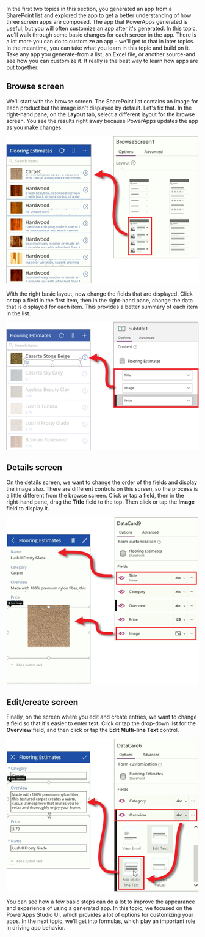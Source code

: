 In the first two topics in this section, you generated an app from a SharePoint list and explored the app to get a better understanding of how three screen apps are composed. The app that PowerApps generated is useful, but you will often customize an app after it's generated. In this topic, we'll walk through some basic changes for each screen in the app. There is a lot more you can do to customize an app - we'll get to that in later topics. In the meantime, you can take what you learn in this topic and build on it. Take any app you generate-from a list, an Excel file, or another source-and see how you can customize it. It really is the best way to learn how apps are put together.

## Browse screen
We'll start with the browse screen. The SharePoint list contains an image for each product but the image isn't displayed by default. Let's fix that. In the right-hand pane, on the **Layout** tab, select a different layout for the browse screen. You see the results right away because PowerApps updates the app as you make changes.

![Change the browse screen layout](./media/learning-spo-app-customize/generate-change-layout.png)

With the right basic layout, now change the fields that are displayed. Click or tap a field in the first item, then in the right-hand pane, change the data that is displayed for each item. This provides a better summary of each item in the list.

![Change the browse screen fields](./media/learning-spo-app-customize/generate-browse-fields.png)

## Details screen
On the details screen, we want to change the order of the fields and display the image also. There are different controls on this screen, so the process is a little different from the browse screen. Click or tap a field, then in the right-hand pane, drag the **Title** field to the top. Then click or tap the **Image** field to display it.

![Change the detail screen fields](./media/learning-spo-app-customize/generate-detail-fields.png)

## Edit/create screen
Finally, on the screen where you edit and create entries, we want to change a field so that it's easier to enter text. Click or tap the drop-down list for the **Overview** field, and then click or tap the **Edit Multi-line Text** control.

![Change the edit screen fields](./media/learning-spo-app-customize/generate-edit-fields.png)

You can see how a few basic steps can do a lot to improve the appearance and experience of using a generated app. In this topic, we focused on the PowerApps Studio UI, which provides a lot of options for customizing your apps. In the next topic, we'll get into formulas, which play an important role in driving app behavior.  

